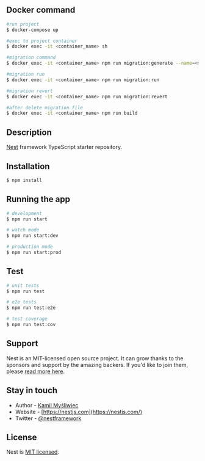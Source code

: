 ## Docker command

```bash
#run project
$ docker-compose up

#exec to project container
$ docker exec -it <container_name> sh

#migration command
$ docker exec -it <container_name> npm run migration:generate --name=<migration_file_name>

#migration run
$ docker exec -it <container_name> npm run migration:run

#migration revert
$ docker exec -it <container_name> npm run migration:revert

#after delete migration file
$ docker exec -it <container_name> npm run build

```

## Description

[Nest](https://github.com/nestjs/nest) framework TypeScript starter repository.

## Installation

```bash
$ npm install
```

## Running the app

```bash
# development
$ npm run start

# watch mode
$ npm run start:dev

# production mode
$ npm run start:prod
```

## Test

```bash
# unit tests
$ npm run test

# e2e tests
$ npm run test:e2e

# test coverage
$ npm run test:cov
```

## Support

Nest is an MIT-licensed open source project. It can grow thanks to the sponsors and support by the amazing backers. If you'd like to join them, please [read more here](https://docs.nestjs.com/support).

## Stay in touch

- Author - [Kamil Myśliwiec](https://kamilmysliwiec.com)
- Website - [https://nestjs.com](https://nestjs.com/)
- Twitter - [@nestframework](https://twitter.com/nestframework)

## License

Nest is [MIT licensed](LICENSE).

